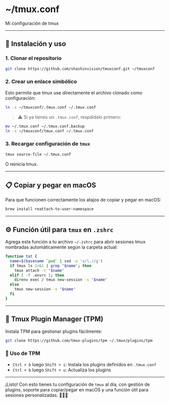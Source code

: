 # ~/tmux.conf

Mi configuración de tmux

---

## 🚀 Instalación y uso

### 1. Clonar el repositorio

```bash
git clone https://github.com/shashinvision/tmuxconf.git ~/tmuxconf
```

### 2. Crear un enlace simbólico

Esto permite que tmux use directamente el archivo clonado como configuración:

```bash
ln -s ~/tmuxconf/.tmux.conf ~/.tmux.conf
```

> ⚠️ Si ya tienes un `.tmux.conf`, respáldalo primero:

```bash
mv ~/.tmux.conf ~/.tmux.conf.backup
ln -s ~/tmuxconf/tmux.conf ~/.tmux.conf
```

### 3. Recargar configuración de `tmux`

```bash
tmux source-file ~/.tmux.conf
```

O reinicia tmux.

---

## 📋 Copiar y pegar en macOS

Para que funcionen correctamente los atajos de copiar y pegar en macOS:

```bash
brew install reattach-to-user-namespace
```

---

## ⚙️ Función útil para `tmux` en `.zshrc`

Agrega esta función a tu archivo `~/.zshrc` para abrir sesiones tmux nombradas automáticamente según la carpeta actual:

```bash
function tat {
  name=$(basename `pwd` | sed -e 's/\.//g')
  if tmux ls 2>&1 | grep "$name"; then
    tmux attach -t "$name"
  elif [ -f .envrc ]; then
    direnv exec / tmux new-session -s "$name"
  else
    tmux new-session -s "$name"
  fi
}
```

---

## 🔌 Tmux Plugin Manager (TPM)

Instala TPM para gestionar plugins fácilmente:

```bash
git clone https://github.com/tmux-plugins/tpm ~/.tmux/plugins/tpm
```

### 🧠 Uso de TPM

- `Ctrl + b` luego `Shift + i`: Instala los plugins definidos en `.tmux.conf`
- `Ctrl + b` luego `Shift + u`: Actualiza los plugins

---

¡Listo! Con esto tienes tu configuración de `tmux` al día, con gestión de plugins, soporte para copiar/pegar en macOS y una función útil para sesiones personalizadas. 🧑‍💻🔥
